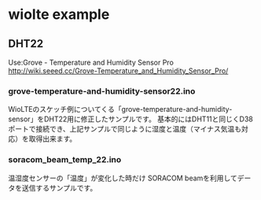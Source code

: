 # wiolte example

## DHT22

Use:Grove - Temperature and Humidity Sensor Pro
http://wiki.seeed.cc/Grove-Temperature_and_Humidity_Sensor_Pro/

### grove-temperature-and-humidity-sensor22.ino
WioLTEのスケッチ例についてくる「grove-temperature-and-humidity-sensor」をDHT22用に修正したサンプルです。
基本的にはDHT11と同じくD38ポートで接続でき、上記サンプルで同じように湿度と温度（マイナス気温も対応）を取得出来ます。


### soracom_beam_temp_22.ino
温湿度センサーの「温度」が変化した時だけ
SORACOM beamを利用してデータを送信するサンプルです。
